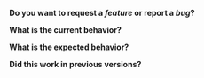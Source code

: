 <!--
  Note: if the issue is about documentation or the website, please file it at:
  https://github.com/reactjs/reactjs.org/issues/new
-->

**Do you want to request a *feature* or report a *bug*?**

**What is the current behavior?**

**What is the expected behavior?**

**Did this work in previous versions?**
